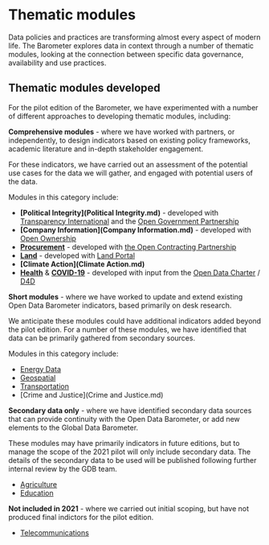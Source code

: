 # Thematic modules

Data policies and practices are transforming almost every aspect of modern life. The Barometer explores data in context through a number of thematic modules, looking at the connection between specific data governance, availability and use practices.

## Thematic modules developed

For the pilot edition of the Barometer, we have experimented with a number of different approaches to developing thematic modules, including:

**Comprehensive modules** - where we have worked with partners, or independently, to design indicators based on existing policy frameworks, academic literature and in-depth stakeholder engagement.

For these indicators, we have carried out an assessment of the potential use cases for the data we will gather, and engaged with potential users of the data.

Modules in this category include:

* **\[Political Integrity\](Political Integrity.md)** - developed with [Transparency International](https://www.transparency.org/en) and the [Open Government Partnership](https://www.opengovpartnership.org/)
* **\[Company Information\](Company Information.md)** - developed with [Open Ownership](https://www.openownership.org/)
* **[Procurement](Procurement.md)** - developed with [the Open Contracting Partnership](https://www.open-contracting.org)
* **[Land](Land.md)** - developed with [Land Portal](https://www.landportal.org)
* **\[Climate Action\](Climate Action.md)**
* **[Health](Health.md)** & **[COVID-19](COVID-19.md)** - developed with input from the [Open Data Charter](https://opendatacharter.net/) / [D4D](https://www.d4d.net/)

**Short modules** - where we have worked to update and extend existing Open Data Barometer indicators, based primarily on desk research.

We anticipate these modules could have additional indicators added beyond the pilot edition. For a number of these modules, we have identified that data can be primarily gathered from secondary sources.

Modules in this category include:

* [Energy Data](Energy.md)
* [Geospatial](Geospatial.md)
* [Transportation](Transportation.md)
* \[Crime and Justice\](Crime and Justice.md)

**Secondary data only** - where we have identified secondary data sources that can provide continuity with the Open Data Barometer, or add new elements to the Global Data Barometer.

These modules may have primarily indicators in future editions, but to manage the scope of the 2021 pilot will only include secondary data. The details of the secondary data to be used will be published following further internal review by the GDB team.

* [Agriculture](Agriculture.md)
* [Education](Education.md)

**Not included in 2021** - where we carried out initial scoping, but have not produced final indictors for the pilot edition.

* [Telecommunications](Telecommunications.md)
